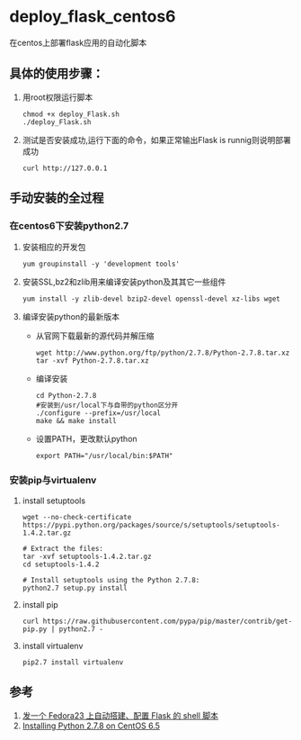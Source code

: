 # deploy_flask_centos6
在centos上部署flask应用的自动化脚本

## 具体的使用步骤：

1. 用root权限运行脚本

    ```
    chmod +x deploy_Flask.sh
    ./deploy_Flask.sh
    ```

2. 测试是否安装成功,运行下面的命令，如果正常输出Flask is runnig则说明部署成功

    ```
    curl http://127.0.0.1
    ```

## 手动安装的全过程

### 在centos6下安装python2.7

1. 安装相应的开发包
    ```
    yum groupinstall -y 'development tools'
    ```
2. 安装SSL,bz2和zlib用来编译安装python及其其它一些组件

    ```
    yum install -y zlib-devel bzip2-devel openssl-devel xz-libs wget
    ```

3. 编译安装python的最新版本

    * 从官网下载最新的源代码并解压缩
        ```
        wget http://www.python.org/ftp/python/2.7.8/Python-2.7.8.tar.xz
        tar -xvf Python-2.7.8.tar.xz
        ```
    * 编译安装

        ```
        cd Python-2.7.8
        #安装到/usr/local下与自带的python区分开
        ./configure --prefix=/usr/local
        make && make install
        ```
    * 设置PATH，更改默认python

        ```
        export PATH="/usr/local/bin:$PATH"
        ```
### 安装pip与virtualenv

1. install setuptools

    ```
    wget --no-check-certificate https://pypi.python.org/packages/source/s/setuptools/setuptools-1.4.2.tar.gz

    # Extract the files:
    tar -xvf setuptools-1.4.2.tar.gz
    cd setuptools-1.4.2

    # Install setuptools using the Python 2.7.8:
    python2.7 setup.py install
    ```
2. install pip

    ```
    curl https://raw.githubusercontent.com/pypa/pip/master/contrib/get-pip.py | python2.7 -
    ```

3. install virtualenv

    ```
    pip2.7 install virtualenv
    ```

## 参考

1. [发一个 Fedora23 上自动搭建、配置 Flask 的 shell 脚本](https://www.v2ex.com/t/254879)
2. [Installing Python 2.7.8 on CentOS 6.5](http://bicofino.io/2014/01/16/installing-python-2-dot-7-6-on-centos-6-dot-5/)
